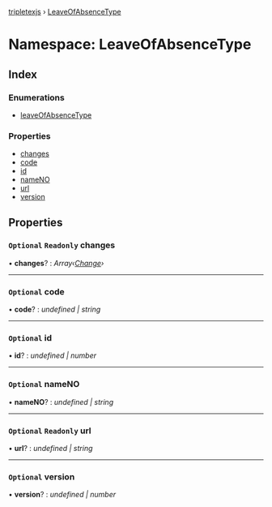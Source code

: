 [tripletexjs](../README.md) › [LeaveOfAbsenceType](leaveofabsencetype.md)

# Namespace: LeaveOfAbsenceType

## Index

### Enumerations

* [leaveOfAbsenceType](../enums/leaveofabsencetype.leaveofabsencetype-1.md)

### Properties

* [changes](leaveofabsencetype.md#optional-readonly-changes)
* [code](leaveofabsencetype.md#optional-code)
* [id](leaveofabsencetype.md#optional-id)
* [nameNO](leaveofabsencetype.md#optional-nameno)
* [url](leaveofabsencetype.md#optional-readonly-url)
* [version](leaveofabsencetype.md#optional-version)

## Properties

### `Optional` `Readonly` changes

• **changes**? : *Array‹[Change](change.md)›*

___

### `Optional` code

• **code**? : *undefined | string*

___

### `Optional` id

• **id**? : *undefined | number*

___

### `Optional` nameNO

• **nameNO**? : *undefined | string*

___

### `Optional` `Readonly` url

• **url**? : *undefined | string*

___

### `Optional` version

• **version**? : *undefined | number*
